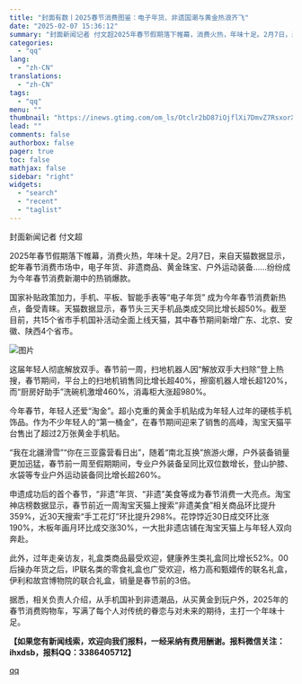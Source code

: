 ```yaml
---
title: "封面有数丨2025春节消费图鉴：电子年货、非遗国潮与黄金热浪齐飞"
date: "2025-02-07 15:36:12"
summary: "封面新闻记者 付文超2025年春节假期落下帷幕，消费火热，年味十足。2月7日，来自天猫数据显示，蛇年..."
categories:
  - "qq"
lang:
  - "zh-CN"
translations:
  - "zh-CN"
tags:
  - "qq"
menu: ""
thumbnail: "https://inews.gtimg.com/om_ls/Otclr2bD87iOjflXi7DmvZ7RsxorXARQxYuPUa1bzAooIAA_640360/0"
lead: ""
comments: false
authorbox: false
pager: true
toc: false
mathjax: false
sidebar: "right"
widgets:
  - "search"
  - "recent"
  - "taglist"
---
```


封面新闻记者 付文超

2025年春节假期落下帷幕，消费火热，年味十足。2月7日，来自天猫数据显示，蛇年春节消费市场中，电子年货、非遗商品、黄金珠宝、户外运动装备……纷纷成为今年春节消费新潮中的热销爆款。

国家补贴政策加力，手机、平板、智能手表等“电子年货” 成为今年春节消费新热点，备受青睐。天猫数据显示，春节头三天手机品类成交同比增长超50%。截至目前，共15个省市手机国补活动全面上线天猫，其中春节期间新增广东、北京、安徽、陕西4个省市。

![图片](https://inews.gtimg.com/news_bt/O7jHLd9u8QmsyAMHOAkODtZ8xCSDd_JPwfMFNx0UYZX7sAA/641)

这届年轻人彻底解放双手。春节前一周，扫地机器人因“解放双手大扫除”登上热搜，春节期间，平台上的扫地机销售同比增长超40%，擦窗机器人增长超120%，而“厨房好助手”洗碗机激增460%，消毒柜大涨超980%。

今年春节，年轻人还爱“淘金”。超小克重的黄金手机贴成为年轻人过年的硬核手机饰品。作为不少年轻人的“第一桶金”，在春节期间迎来了销售的高峰，淘宝天猫平台售出了超过2万张黄金手机贴。

“我在北疆滑雪”“你在三亚露营看日出”，随着“南北互换”旅游火爆，户外装备销量更加迅猛，春节前一周至假期期间，专业户外装备呈同比双位数增长，登山护膝、水袋等专业户外运动装备同比增长超260%。

申遗成功后的首个春节，“非遗”年货、“非遗”美食等成为春节消费一大亮点。淘宝神店榜数据显示，春节前近一周淘宝天猫上搜索“非遗美食”相关商品环比提升359%，近30天搜索“手工花灯”环比提升298%。花饽饽近30日成交环比涨190%，木板年画月环比成交涨30%，一大批非遗店铺在淘宝天猫上与年轻人双向奔赴。

此外，过年走亲访友，礼盒类商品最受欢迎，健康养生类礼盒同比增长52%。00后操办年货之后，IP联名类的零食礼盒也广受欢迎，格力高和甄嬛传的联名礼盒，伊利和故宫博物院的联合礼盒，销量是春节前的3倍。

据悉，相关负责人介绍，从手机国补到非遗潮品，从买黄金到玩户外，2025年的春节消费购物车，写满了每个人对传统的眷恋与对未来的期待，主打一个年味十足。

**【如果您有新闻线索，欢迎向我们报料，一经采纳有费用酬谢。报料微信关注：ihxdsb，报料QQ：3386405712】**

[qq](https://new.qq.com/rain/a/20250207A05K1W00)
